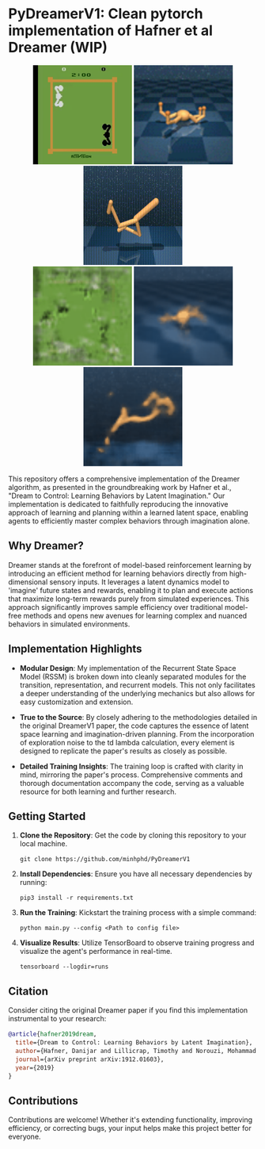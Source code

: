 # PyDreamerV1: Clean pytorch implementation of Hafner et al Dreamer (WIP)

<div align="center">
  <img src="./gif/boxing.gif" alt="Actual run in " width="200px" height="200px"/>
  <img src="./gif/quadruped.gif" alt="Actual run in " width="200px" height="200px"/>
  <img src="./gif/walker.gif" alt="Actual run in " width="200px" height="200px"/>
</div>
<div align="center">
  <img src="./gif/boxing_imagine.gif" alt="Imagination in " width="200px" height="200px"/>
  <img src="./gif/quadruped_imagine.gif" alt="Imagination in " width="200px" height="200px"/>
  <img src="./gif/walker_imagine.gif" alt="Imagination in " width="200px" height="200px"/>
</div>



This repository offers a comprehensive implementation of the Dreamer algorithm, as presented in the groundbreaking work by Hafner et al., "Dream to Control: Learning Behaviors by Latent Imagination." Our implementation is dedicated to faithfully reproducing the innovative approach of learning and planning within a learned latent space, enabling agents to efficiently master complex behaviors through imagination alone.

## Why Dreamer?

Dreamer stands at the forefront of model-based reinforcement learning by introducing an efficient method for learning behaviors directly from high-dimensional sensory inputs. It leverages a latent dynamics model to 'imagine' future states and rewards, enabling it to plan and execute actions that maximize long-term rewards purely from simulated experiences. This approach significantly improves sample efficiency over traditional model-free methods and opens new avenues for learning complex and nuanced behaviors in simulated environments.

## Implementation Highlights

- **Modular Design**: My implementation of the Recurrent State Space Model (RSSM) is broken down into cleanly separated modules for the transition, representation, and recurrent models. This not only facilitates a deeper understanding of the underlying mechanics but also allows for easy customization and extension.

- **True to the Source**: By closely adhering to the methodologies detailed in the original DreamerV1 paper, the code captures the essence of latent space learning and imagination-driven planning. From the incorporation of exploration noise to the td lambda calculation, every element is designed to replicate the paper's results as closely as possible.

- **Detailed Training Insights**: The training loop is crafted with clarity in mind, mirroring the paper's process. Comprehensive comments and thorough documentation accompany the code, serving as a valuable resource for both learning and further research.

## Getting Started

1. **Clone the Repository**: Get the code by cloning this repository to your local machine.
   ```
   git clone https://github.com/minhphd/PyDreamerV1
   ```

2. **Install Dependencies**: Ensure you have all necessary dependencies by running:
   ```
   pip3 install -r requirements.txt
   ```

3. **Run the Training**: Kickstart the training process with a simple command:
   ```
   python main.py --config <Path to config file>
   ```

4. **Visualize Results**: Utilize TensorBoard to observe training progress and visualize the agent's performance in real-time.
   ```
   tensorboard --logdir=runs
   ```

## Citation

Consider citing the original Dreamer paper if you find this implementation instrumental to your research:

```bibtex
@article{hafner2019dream,
  title={Dream to Control: Learning Behaviors by Latent Imagination},
  author={Hafner, Danijar and Lillicrap, Timothy and Norouzi, Mohammad and Ba, Jimmy},
  journal={arXiv preprint arXiv:1912.01603},
  year={2019}
}
```

## Contributions

Contributions are welcome! Whether it's extending functionality, improving efficiency, or correcting bugs, your input helps make this project better for everyone.
